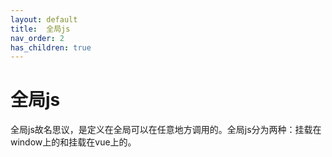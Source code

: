 ```yaml
---
layout: default
title:  全局js
nav_order: 2
has_children: true
---
```

# 全局js

全局js故名思议，是定义在全局可以在任意地方调用的。全局js分为两种：挂载在window上的和挂载在vue上的。